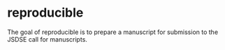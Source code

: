 
<!-- README.md is generated from README.Rmd. Please edit that file -->

# reproducible

<!-- badges: start -->
<!-- badges: end -->

The goal of reproducible is to prepare a manuscript for submission to
the JSDSE call for manuscripts.
